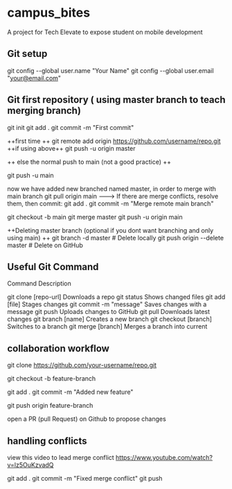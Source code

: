 # campus_bites

A project for Tech Elevate to expose student on mobile development

## Git setup  
git config --global user.name "Your Name"
git config --global user.email "your@email.com"

## Git first repository ( using master branch to teach merging branch)
git init
git add .
git commit -m "First commit"

++first time ++
git remote add origin https://github.com/username/repo.git
++if using above++
git push -u origin master

++ else the normal push to main (not a good practice) ++

git push -u main



now we have added new branched named master, in order to merge with main branch 
git pull origin main
---> If there are merge conflicts, resolve them, then commit:
    git add .
    git commit -m "Merge remote main branch"

git checkout -b main
git merge master
git push -u origin main

++Deleting master branch (optional if you dont want branching and only using main) ++
git branch -d master       # Delete locally
git push origin --delete master  # Delete on GitHub

## Useful Git Command 

Command	Description

git clone [repo-url]	Downloads a repo
git status	Shows changed files
git add [file]	Stages changes
git commit -m "message"	Saves changes with a message
git push	Uploads changes to GitHub
git pull	Downloads latest changes
git branch [name]	Creates a new branch
git checkout [branch]	Switches to a branch
git merge [branch]	Merges a branch into current


## collaboration workflow 
git clone https://github.com/your-username/repo.git

git checkout -b feature-branch

git add .
git commit -m "Added new feature"

git push origin feature-branch

open a PR (pull Request) on Github to propose changes

## handling conflicts 
 view this video to lead merge conflict 
 https://www.youtube.com/watch?v=lz5OuKzvadQ

git add .
git commit -m "Fixed merge conflict"
git push
